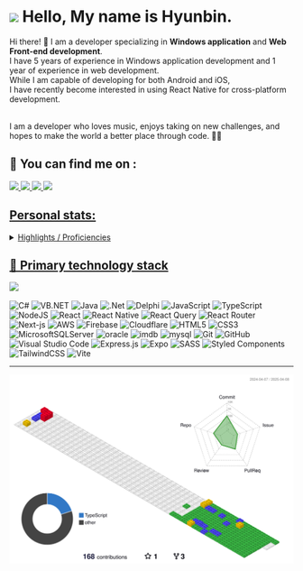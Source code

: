 # <img src="https://media.giphy.com/media/hvRJCLFzcasrR4ia7z/giphy.gif" width="30px"> Hello, My name is Hyunbin.


<p>
  Hi there! 👋 I am a developer specializing in <b>Windows application</b> and <b>Web Front-end development</b>.<br/>
  I have 5 years of experience in Windows application development and 1 year of experience in web development.<br/>
While I am capable of developing for both Android and iOS, <br/>I have recently become interested in using React Native for cross-platform development.<br/><br/>

I am a developer who loves music, enjoys taking on new challenges, and hopes to make the world a better place through code. 🎵✨
</p>


## 🔎 You can find me on : 
<p>
<a href="https://velog.io/@devbin/posts/" target="_blank"><img src="https://img.shields.io/badge/Tech Blog-20C997?style=flat-square&logo=Velog&logoColor=white"/>
<a href="https://www.linkedin.com/in/hyunbin-cha-1320801a8" target="_blank"><img src="https://img.shields.io/badge/HyunbinCha-0A66C2?style=flat-square&logo=Linkedin&logoColor=white"/>
<a href="mailto:chb6734@gmail.com" target="_blank"><img src="https://img.shields.io/badge/chb6734@gmail.com-EA4335?style=flat-square&logo=Gmail&logoColor=white"/>
  <a href="https://www.instagram.com/hyunbin_144/" target="_blank"><img src="https://img.shields.io/badge/hyunbin_144-FF0069?style=flat-square&logo=instagram&logoColor=white"/>
</p>


## Personal stats:
<details>
  <summary>Highlights / Proficiencies </summary>

  Highlights :
   - 	⭐ Managed 9 hospital’s Department of Laboratory Medicine Windows application projects for 5 years for 5 years (main developer and interim project manager).
   - 	⭐ Participated as the main frontend developer in creating a sales management web application.
   - 	⭐ Contributed to developing a mock-up application for presentations using React Native.

Proficiencies :
 - 📚 C#, VB.NET, Delphi, Java
 - 📚 React.js, Vanilla JS, Next.js
 - 📚 Oracle, MSSQL, MySQL, DB2
 - 📚 AWS, Firebase
</details>

## 🥇 Primary technology stack  
<a href="https://hhpluscertificateofcompletion.oopy.io/">
  <img src="https://static.spartacodingclub.kr/hanghae99/plus/completion/badge_black.svg" />
</a>     


![C#](https://img.shields.io/badge/CSharp-%23323330.svg?style=for-the-badge&logo=csharp&logoColor=white)
![VB.NET](https://img.shields.io/badge/vb.net-%23323330.svg?style=for-the-badge&logo=vb.net&logoColor=white)
![Java](https://img.shields.io/badge/java-%23ED8B00.svg?style=for-the-badge&logo=java&logoColor=white)
![.Net](https://img.shields.io/badge/dotnet-%23323330.svg?style=for-the-badge&logo=dotnet&logoColor=%#512BD4)
![Delphi](https://img.shields.io/badge/delphi-%E62431.svg?style=for-the-badge&logo=delphi&logoColor=%#512BD4)
![JavaScript](https://img.shields.io/badge/javascript-%23323330.svg?style=for-the-badge&logo=javascript&logoColor=%23F7DF1E)
![TypeScript](https://img.shields.io/badge/-TypeScript-007ACC?style=for-the-badge&logo=typescript&logoColor=white)
![NodeJS](https://img.shields.io/badge/node.js-6DA55F?style=for-the-badge&logo=node.js&logoColor=white)
![React](https://img.shields.io/badge/react-%2320232a.svg?style=for-the-badge&logo=react&logoColor=%2361DAFB)
![React Native](https://img.shields.io/badge/react_native-%2320232a.svg?style=for-the-badge&logo=react&logoColor=%2361DAFB)
![React Query](https://img.shields.io/badge/-React%20Query-FF4154?style=for-the-badge&logo=react%20query&logoColor=white)
![React Router](https://img.shields.io/badge/React_Router-CA4245?style=for-the-badge&logo=react-router&logoColor=white)
![Next-js](https://img.shields.io/badge/Next-black?style=for-the-badge&logo=next.js&logoColor=white)
![AWS](https://img.shields.io/badge/AWS-%23FF9900.svg?style=for-the-badge&logo=amazon-aws&logoColor=white)
![Firebase](https://img.shields.io/badge/firebase-%23039BE5.svg?style=for-the-badge&logo=firebase)
![Cloudflare](https://img.shields.io/badge/Cloudflare-F38020?style=for-the-badge&logo=Cloudflare&logoColor=white)
![HTML5](https://img.shields.io/badge/-HTML5-E34F26?style=for-the-badge&logo=html5&logoColor=white)
![CSS3](https://img.shields.io/badge/css3-%231572B6.svg?style=for-the-badge&logo=css3&logoColor=white)
![MicrosoftSQLServer](https://img.shields.io/badge/Microsoft%20SQL%20Sever-CC2927?style=for-the-badge&logo=microsoft%20sql%20server&logoColor=white)
![oracle](https://img.shields.io/badge/oracle-F80000?style=for-the-badge&logo=oracle&logoColor=white)
![imdb](https://img.shields.io/badge/imdb-F5C518?style=for-the-badge&logo=imdb&logoColor=white)
![mysql](https://img.shields.io/badge/mysql-4479A1?style=for-the-badge&logo=mysql&logoColor=white)
![Git](https://img.shields.io/badge/-Git-F05032?style=for-the-badge&logo=git&logoColor=white)
![GitHub](https://img.shields.io/badge/github-%23121011.svg?style=for-the-badge&logo=github&logoColor=white)
![Visual Studio Code](https://img.shields.io/badge/Visual%20Studio%20Code-0078d7.svg?style=for-the-badge&logo=visual-studio-code&logoColor=white)
![Express.js](https://img.shields.io/badge/express.js-%23404d59.svg?style=for-the-badge&logo=express&logoColor=%2361DAFB)
![Expo](https://img.shields.io/badge/expo-1C1E24?style=for-the-badge&logo=expo&logoColor=#D04A37)
![SASS](https://img.shields.io/badge/SASS-hotpink.svg?style=for-the-badge&logo=SASS&logoColor=white)
![Styled Components](https://img.shields.io/badge/styled--components-DB7093?style=for-the-badge&logo=styled-components&logoColor=white)
![TailwindCSS](https://img.shields.io/badge/tailwindcss-%2338B2AC.svg?style=for-the-badge&logo=tailwind-css&logoColor=white)
![Vite](https://img.shields.io/badge/vite-%23646CFF.svg?style=for-the-badge&logo=vite&logoColor=white)

-------
![](./profile-3d-contrib/profile-gitblock.svg)


